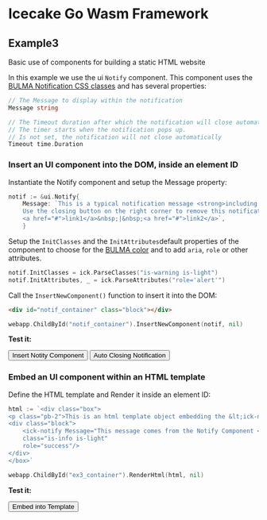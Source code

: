 # Icecake Go Wasm Framework 
## Example3

<div class="subtitle">Basic use of components for building a static HTML website</div>

In this example we use the ui `Notify` component. This component uses the [BULMA Notification CSS classes](https://bulma.io/documentation/elements/notification/) and has several properties: 

``` Go
// The Message to display within the notification
Message string

// The Timeout duration after which the notification will close automatically.
// The timer starts when the notification pops up.
// Is not set, the notification will not close automatically
Timeout time.Duration
```
### Insert an UI component into the DOM, inside an element ID

Instantiate the Notify component and setup the Message property:

```Go
notif := &ui.Notify{
    Message: `This is a typical notification message <strong>including html</strong> links. 
    Use the closing button on the right corner to remove this notification.<br/>
    <a href="#">link1</a>&nbsp;|&nbsp;<a href="#">link2</a>`,
    }
```

Setup the `InitClasses` and the `InitAttributes`default properties of the component to choose for the [BULMA color](https://bulma.io/documentation/customize/variables/) and to add `aria`, `role` or other attributes.

``` Go
notif.InitClasses = ick.ParseClasses("is-warning is-light")
notif.InitAttributes, _ = ick.ParseAttributes("role='alert'")
```

Call the `InsertNewComponent()` function to insert it into the DOM:

```HTML
<div id="notif_container" class="block"></div>
```

```Go
webapp.ChildById("notif_container").InsertNewComponent(notif, nil)
```

<strong>Test it:</strong>

<button class="button is-warning" id="btn1">Insert Notity Component</button>
<button class="button is-danger" id="btn2">Auto Closing Notification</button>

<div id="notif_container" class="block"></div>

### Embed an UI component within an HTML template

Define the HTML template and Render it inside an element ID:

```Go
html := `<div class="box">
<p class="pb-2">This is an html template object embedding the &lt;ick-notify&gt; element.</p>
<div class="block">
    <ick-notify Message="This message comes from the Notify Component <strong>embedded into an html template</strong>."
    class="is-info is-light"
    role="success"/>
</div>
</box>`

webapp.ChildById("ex3_container").RenderHtml(html, nil)
```

<strong>Test it:</strong>

<button class="button is-info" id="btn3">Embed into Template</button>

<div id="ex3_container" class="block"></div>

